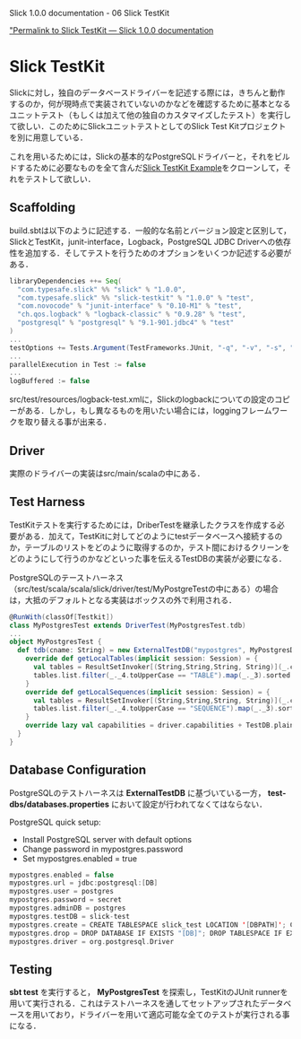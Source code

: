 Slick 1.0.0 documentation - 06 Slick TestKit
<!--Slick TestKit — Slick 1.0.0 documentation-->

["Permalink to Slick TestKit — Slick 1.0.0 documentation](http://slick.typesafe.com/doc/1.0.0/testkit.html)

Slick TestKit
===============

Slickに対し，独自のデータベースドライバーを記述する際には，きちんと動作するのか，何が現時点で実装されていないのかなどを確認するために基本となるユニットテスト（もしくは加えて他の独自のカスタマイズしたテスト）を実行して欲しい．このためにSlickユニットテストとしてのSlick Test Kitプロジェクトを別に用意している．

<!--When you write your own database driver for Slick, you need a way to run all the standard unit tests on it (in addition to any custom tests you may want to add) to ensure that it works correctly and does not claim to support any capabilities which are not actually implemented. For this purpose the Slick unit tests have been factored out into a separate Slick TestKit project.-->

これを用いるためには，Slickの基本的なPostgreSQLドライバーと，それをビルドするために必要なものを全て含んだ[Slick TestKit Example][1]をクローンして，それをテストして欲しい．

<!--To get started, you can clone the [Slick TestKit Example][1] project which contains a (slightly outdated) version of Slick’s standard PostgreSQL driver and all the infrastructure required to build and test it.-->

Scaffolding
--------------

build.sbtは以下のように記述する．一般的な名前とバージョン設定と区別して，SlickとTestKit，junit-interface，Logback，PostgreSQL JDBC Driverへの依存性を追加する．そしてテストを行うためのオプションをいくつか記述する必要がある．

<!--Its build.sbt file is straight-forward. Apart from the usual name and version settings, it adds the dependencies for Slick, the TestKit, junit-interface, Logback and the PostgreSQL JDBC driver, and it sets some options for the test runs:-->

```scala
libraryDependencies ++= Seq(
  "com.typesafe.slick" %% "slick" % "1.0.0",
  "com.typesafe.slick" %% "slick-testkit" % "1.0.0" % "test",
  "com.novocode" % "junit-interface" % "0.10-M1" % "test",
  "ch.qos.logback" % "logback-classic" % "0.9.28" % "test",
  "postgresql" % "postgresql" % "9.1-901.jdbc4" % "test"
)
...
testOptions += Tests.Argument(TestFrameworks.JUnit, "-q", "-v", "-s", "-a")
...
parallelExecution in Test := false
...
logBuffered := false
```

src/test/resources/logback-test.xmlに，Slickのlogbackについての設定のコピーがある．しかし，もし異なるものを用いたい場合には，loggingフレームワークを取り替える事が出来る．

<!--There is a copy of Slick’s logback configuration in src/test/resources/logback-test.xml but you can swap out the logging framework if you prefer a different one.-->

Driver
-------

実際のドライバーの実装はsrc/main/scalaの中にある．

<!--The actual driver implementation can be found under src/main/scala.-->

Test Harness
------------

TestKitテストを実行するためには，DriberTestを継承したクラスを作成する必要がある．加えて，TestKitに対してどのようにtestデータベースへ接続するのか，テーブルのリストをどのように取得するのか，テスト間におけるクリーンをどのようにして行うのかなどといった事を伝えるTestDBの実装が必要になる．

<!--In order to run the TestKit tests, you need to add a class that extends DriverTest, plus an implementation of TestDB which tells the TestKit how to connect to a test database, get a list of tables, clean up between tests, etc.-->

PostgreSQLのテーストハーネス（src/test/scala/scala/slick/driver/test/MyPostgreTestの中にある）の場合は，大抵のデフォルトとなる実装はボックスの外で利用される．

<!--In the case of the PostgreSQL test harness (in **src/test/scala/scala/slick/driver/test/MyPostgresTest.scala**) most of the default implementations can be used out of the box:-->

```scala
@RunWith(classOf[Testkit])
class MyPostgresTest extends DriverTest(MyPostgresTest.tdb)
...
object MyPostgresTest {
  def tdb(cname: String) = new ExternalTestDB("mypostgres", MyPostgresDriver) {
    override def getLocalTables(implicit session: Session) = {
      val tables = ResultSetInvoker[(String,String,String, String)](_.conn.getMetaData().getTables("", "public", null, null))
      tables.list.filter(_._4.toUpperCase == "TABLE").map(_._3).sorted
    }
    override def getLocalSequences(implicit session: Session) = {
      val tables = ResultSetInvoker[(String,String,String, String)](_.conn.getMetaData().getTables("", "public", null, null))
      tables.list.filter(_._4.toUpperCase == "SEQUENCE").map(_._3).sorted
    }
    override lazy val capabilities = driver.capabilities + TestDB.plainSql
  }
}
```    

Database Configuration
-----------------------

PostgreSQLのテストハーネスは **ExternalTestDB** に基づいている一方， **test-dbs/databases.properties** において設定が行われてなくてはならない．

<!--Since the PostgreSQL test harness is based on **ExternalTestDB**, it needs to be configured in **test-dbs/databases.properties**:-->

PostgreSQL quick setup:  
- Install PostgreSQL server with default options  
- Change password in mypostgres.password  
- Set mypostgres.enabled = true  
```scala
mypostgres.enabled = false
mypostgres.url = jdbc:postgresql:[DB]
mypostgres.user = postgres
mypostgres.password = secret
mypostgres.adminDB = postgres
mypostgres.testDB = slick-test
mypostgres.create = CREATE TABLESPACE slick_test LOCATION '[DBPATH]'; CREATE DATABASE "[DB]" TEMPLATE = template0 TABLESPACE slick_test
mypostgres.drop = DROP DATABASE IF EXISTS "[DB]"; DROP TABLESPACE IF EXISTS slick_test
mypostgres.driver = org.postgresql.Driver
```

## Testing

**sbt test** を実行すると， **MyPostgresTest** を探索し，TestKitのJUnit runnerを用いて実行される．これはテストハーネスを通してセットアップされたデータベースを用いており，ドライバーを用いて適応可能な全てのテストが実行される事になる．

<!--Running **sbt test** discovers **MyPostgresTest** and runs it with TestKit’s JUnit runner. This in turn causes the database to be set up through the test harness and all tests which are applicable for the driver (as determined by the **capabilities** setting in the test harness) to be run.-->

 [1]: https://github.com/slick/slick-testkit-example/tree/1.0.0  
